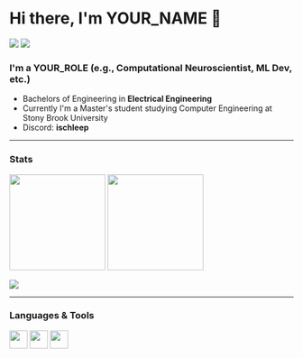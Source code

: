 <!-- Hero -->
<h1>Hi there, I'm YOUR_NAME 👋</h1>

<p>
  <a href="https://www.linkedin.com/in/arisark/"><img src="https://img.shields.io/badge/WEBSITE-up-success?style=for-the-badge" /></a>
  <a href="https://github.com/asarkar8400?tab=followers"><img src="https://img.shields.io/github/followers/YOUR_USERNAME?label=FOLLOWERS&style=for-the-badge" /></a>
</p>

### I'm a YOUR_ROLE (e.g., Computational Neuroscientist, ML Dev, etc.)

- Bachelors of Engineering in **Electrical Engineering**
- Currently I'm a Master's student studying Computer Engineering at Stony Brook University 
- Discord: **ischleep**

---

### Stats

<!-- GitHub Readme Stats -->
<p>
  <img height="170" src="https://github-readme-stats.vercel.app/api?username=YOUR_USERNAME&show_icons=true&theme=dark&hide_title=false" />
  <img height="170" src="https://github-readme-stats.vercel.app/api/top-langs/?username=asarkar8400&layout=compact&theme=dark" />
</p>

<!-- Optional: Profile Summary Cards -->
<p>
  <img src="https://github-profile-summary-cards.vercel.app/api/cards/profile-details?username=asarkar8400&theme=github_dark" />
</p>

---

### Languages & Tools
<p>
  <!-- Swap or add icons from https://devicon.dev -->
  <img height="32" src="https://cdn.jsdelivr.net/gh/devicons/devicon/icons/vscode/vscode-original.svg" />
  <img height="32" src="https://cdn.jsdelivr.net/gh/devicons/devicon/icons/python/python-original.svg" />
  <img height="32" src="https://cdn.jsdelivr.net/gh/devicons/devicon/icons/cplusplus/cplusplus-original.svg" />
</p>
